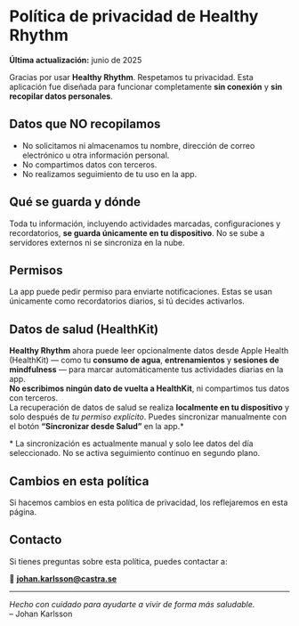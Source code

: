 # Política de privacidad de Healthy Rhythm

**Última actualización:** junio de 2025

Gracias por usar **Healthy Rhythm**. Respetamos tu privacidad. Esta aplicación fue diseñada para funcionar completamente **sin conexión** y **sin recopilar datos personales**.

## Datos que NO recopilamos

- No solicitamos ni almacenamos tu nombre, dirección de correo electrónico u otra información personal.
- No compartimos datos con terceros.
- No realizamos seguimiento de tu uso en la app.

## Qué se guarda y dónde

Toda tu información, incluyendo actividades marcadas, configuraciones y recordatorios, **se guarda únicamente en tu dispositivo**. No se sube a servidores externos ni se sincroniza en la nube.

## Permisos

La app puede pedir permiso para enviarte notificaciones. Estas se usan únicamente como recordatorios diarios, si tú decides activarlos.

## Datos de salud (HealthKit)

**Healthy Rhythm** ahora puede leer opcionalmente datos desde Apple Health (HealthKit) — como tu **consumo de agua**, **entrenamientos** y **sesiones de mindfulness** — para marcar automáticamente tus actividades diarias en la app.  
**No escribimos ningún dato de vuelta a HealthKit**, ni compartimos tus datos con terceros.  
La recuperación de datos de salud se realiza **localmente en tu dispositivo** y solo después de *tu permiso explícito*. Puedes sincronizar manualmente con el botón **“Sincronizar desde Salud”** en la app.*

\* La sincronización es actualmente manual y solo lee datos del día seleccionado. No se activa seguimiento continuo en segundo plano.

## Cambios en esta política

Si hacemos cambios en esta política de privacidad, los reflejaremos en esta página.

## Contacto

Si tienes preguntas sobre esta política, puedes contactar a:

📧 **[johan.karlsson@castra.se](mailto:johan.karlsson@castra.se)**

---

_Hecho con cuidado para ayudarte a vivir de forma más saludable._  
– Johan Karlsson
